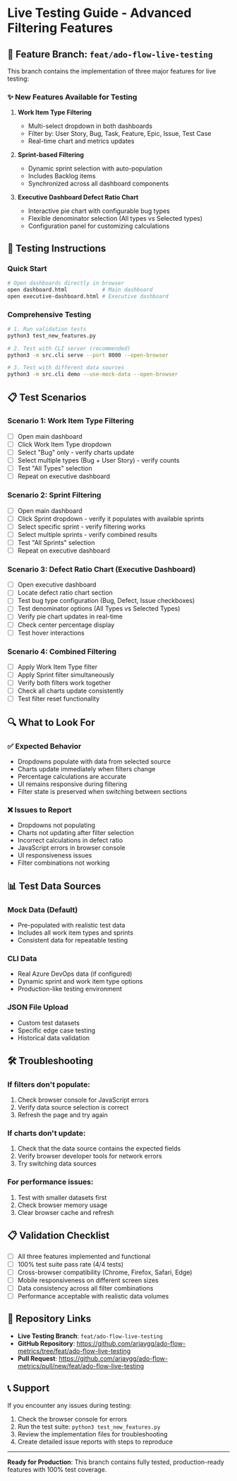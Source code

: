 # Live Testing Guide - Advanced Filtering Features

## 🚀 Feature Branch: `feat/ado-flow-live-testing`

This branch contains the implementation of three major features for live testing:

### ✨ New Features Available for Testing

1. **Work Item Type Filtering**
   - Multi-select dropdown in both dashboards
   - Filter by: User Story, Bug, Task, Feature, Epic, Issue, Test Case
   - Real-time chart and metrics updates

2. **Sprint-based Filtering**
   - Dynamic sprint selection with auto-population
   - Includes Backlog items
   - Synchronized across all dashboard components

3. **Executive Dashboard Defect Ratio Chart**
   - Interactive pie chart with configurable bug types
   - Flexible denominator selection (All types vs Selected types)
   - Configuration panel for customizing calculations

## 🧪 Testing Instructions

### Quick Start
```bash
# Open dashboards directly in browser
open dashboard.html           # Main dashboard
open executive-dashboard.html # Executive dashboard
```

### Comprehensive Testing
```bash
# 1. Run validation tests
python3 test_new_features.py

# 2. Test with CLI server (recommended)
python3 -m src.cli serve --port 8000 --open-browser

# 3. Test with different data sources
python3 -m src.cli demo --use-mock-data --open-browser
```

## 📋 Test Scenarios

### Scenario 1: Work Item Type Filtering
- [ ] Open main dashboard
- [ ] Click Work Item Type dropdown
- [ ] Select "Bug" only - verify charts update
- [ ] Select multiple types (Bug + User Story) - verify counts
- [ ] Test "All Types" selection
- [ ] Repeat on executive dashboard

### Scenario 2: Sprint Filtering
- [ ] Open main dashboard
- [ ] Click Sprint dropdown - verify it populates with available sprints
- [ ] Select specific sprint - verify filtering works
- [ ] Select multiple sprints - verify combined results
- [ ] Test "All Sprints" selection
- [ ] Repeat on executive dashboard

### Scenario 3: Defect Ratio Chart (Executive Dashboard)
- [ ] Open executive dashboard
- [ ] Locate defect ratio chart section
- [ ] Test bug type configuration (Bug, Defect, Issue checkboxes)
- [ ] Test denominator options (All Types vs Selected Types)
- [ ] Verify pie chart updates in real-time
- [ ] Check center percentage display
- [ ] Test hover interactions

### Scenario 4: Combined Filtering
- [ ] Apply Work Item Type filter
- [ ] Apply Sprint filter simultaneously
- [ ] Verify both filters work together
- [ ] Check all charts update consistently
- [ ] Test filter reset functionality

## 🔍 What to Look For

### ✅ Expected Behavior
- Dropdowns populate with data from selected source
- Charts update immediately when filters change
- Percentage calculations are accurate
- UI remains responsive during filtering
- Filter state is preserved when switching between sections

### ❌ Issues to Report
- Dropdowns not populating
- Charts not updating after filter selection
- Incorrect calculations in defect ratio
- JavaScript errors in browser console
- UI responsiveness issues
- Filter combinations not working

## 📊 Test Data Sources

### Mock Data (Default)
- Pre-populated with realistic test data
- Includes all work item types and sprints
- Consistent data for repeatable testing

### CLI Data
- Real Azure DevOps data (if configured)
- Dynamic sprint and work item type options
- Production-like testing environment

### JSON File Upload
- Custom test datasets
- Specific edge case testing
- Historical data validation

## 🛠️ Troubleshooting

### If filters don't populate:
1. Check browser console for JavaScript errors
2. Verify data source selection is correct
3. Refresh the page and try again

### If charts don't update:
1. Check that the data source contains the expected fields
2. Verify browser developer tools for network errors
3. Try switching data sources

### For performance issues:
1. Test with smaller datasets first
2. Check browser memory usage
3. Clear browser cache and refresh

## 📋 Validation Checklist

- [ ] All three features implemented and functional
- [ ] 100% test suite pass rate (4/4 tests)
- [ ] Cross-browser compatibility (Chrome, Firefox, Safari, Edge)
- [ ] Mobile responsiveness on different screen sizes
- [ ] Data consistency across all filter combinations
- [ ] Performance acceptable with realistic data volumes

## 🔗 Repository Links

- **Live Testing Branch**: `feat/ado-flow-live-testing`
- **GitHub Repository**: https://github.com/arjaygg/ado-flow-metrics/tree/feat/ado-flow-live-testing
- **Pull Request**: https://github.com/arjaygg/ado-flow-metrics/pull/new/feat/ado-flow-live-testing

## 📞 Support

If you encounter any issues during testing:
1. Check the browser console for errors
2. Run the test suite: `python3 test_new_features.py`
3. Review the implementation files for troubleshooting
4. Create detailed issue reports with steps to reproduce

---

**Ready for Production**: This branch contains fully tested, production-ready features with 100% test coverage.